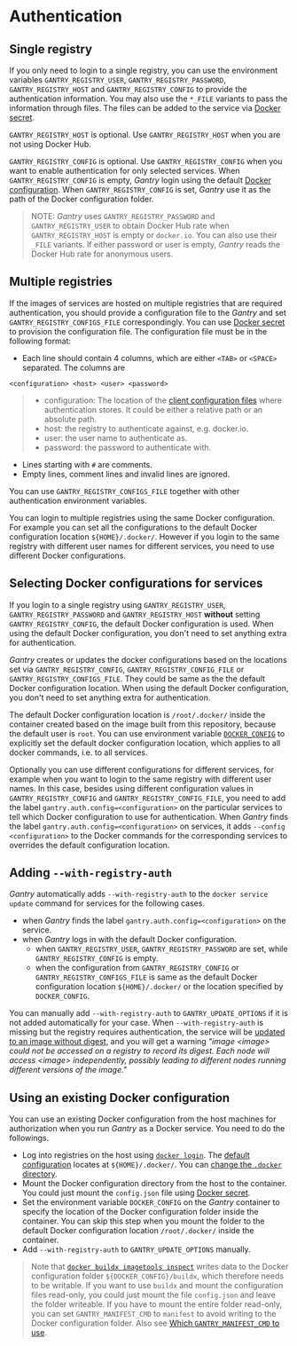 # Authentication

## Single registry

If you only need to login to a single registry, you can use the environment variables `GANTRY_REGISTRY_USER`, `GANTRY_REGISTRY_PASSWORD`, `GANTRY_REGISTRY_HOST` and `GANTRY_REGISTRY_CONFIG` to provide the authentication information. You may also use the `*_FILE` variants to pass the information through files. The files can be added to the service via [Docker secret](https://docs.docker.com/engine/swarm/secrets/).

`GANTRY_REGISTRY_HOST` is optional. Use `GANTRY_REGISTRY_HOST` when you are not using Docker Hub.

`GANTRY_REGISTRY_CONFIG` is optional. Use `GANTRY_REGISTRY_CONFIG` when you want to enable authentication for only selected services. When `GANTRY_REGISTRY_CONFIG` is empty, *Gantry* login using the default [Docker configuration](https://docs.docker.com/engine/reference/commandline/cli/#configuration-files). When `GANTRY_REGISTRY_CONFIG` is set, *Gantry* use it as the path of the Docker configuration folder.

> NOTE: *Gantry* uses `GANTRY_REGISTRY_PASSWORD` and `GANTRY_REGISTRY_USER` to obtain Docker Hub rate when `GANTRY_REGISTRY_HOST` is empty or `docker.io`. You can also use their `_FILE` variants. If either password or user is empty, *Gantry* reads the Docker Hub rate for anonymous users.

## Multiple registries

If the images of services are hosted on multiple registries that are required authentication, you should provide a configuration file to the *Gantry* and set `GANTRY_REGISTRY_CONFIGS_FILE` correspondingly. You can use [Docker secret](https://docs.docker.com/engine/swarm/secrets/) to provision the configuration file. The configuration file must be in the following format:

* Each line should contain 4 columns, which are either `<TAB>` or `<SPACE>` separated. The columns are

```
<configuration> <host> <user> <password>
```

> * configuration: The location of the [client configuration files](https://docs.docker.com/engine/reference/commandline/cli/#configuration-files) where authentication stores. It could be either a relative path or an absolute path.
> * host: the registry to authenticate against, e.g. docker.io.
> * user: the user name to authenticate as.
> * password: the password to authenticate with.

* Lines starting with  `#` are comments.
* Empty lines, comment lines and invalid lines are ignored.

You can use `GANTRY_REGISTRY_CONFIGS_FILE` together with other authentication environment variables.

You can login to multiple registries using the same Docker configuration. For example you can set all the configurations to the default Docker configuration location `${HOME}/.docker/`. However if you login to the same registry with different user names for different services, you need to use different Docker configurations.

## Selecting Docker configurations for services

If you login to a single registry using `GANTRY_REGISTRY_USER`, `GANTRY_REGISTRY_PASSWORD` and `GANTRY_REGISTRY_HOST` **without** setting `GANTRY_REGISTRY_CONFIG`, the default Docker configuration is used. When using the default Docker configuration, you don't need to set anything extra for authentication.

 *Gantry* creates or updates the docker configurations based on the locations set via `GANTRY_REGISTRY_CONFIG`, `GANTRY_REGISTRY_CONFIG_FILE` or `GANTRY_REGISTRY_CONFIGS_FILE`. They could be same as the the default Docker configuration location. When using the default Docker configuration, you don't need to set anything extra for authentication.

The default Docker configuration location is `/root/.docker/` inside the container created based on the image built from this repository, because the default user is `root`. You can use environment variable [`DOCKER_CONFIG`](https://docs.docker.com/engine/reference/commandline/cli/#environment-variables) to explicitly set the default docker configuration location, which applies to all docker commands, i.e. to all services.

Optionally you can use different configurations for different services, for example when you want to login to the same registry with different user names. In this case, besides using different configuration values in `GANTRY_REGISTRY_CONFIG` and `GANTRY_REGISTRY_CONFIG_FILE`, you need to add the label `gantry.auth.config=<configuration>` on the particular services to tell which Docker configuration to use for authentication. When *Gantry* finds the label `gantry.auth.config=<configuration>` on services, it adds `--config <configuration>` to the Docker commands for the corresponding services to overrides the default configuration location.

## Adding `--with-registry-auth`

*Gantry* automatically adds `--with-registry-auth` to the `docker service update` command for services for the following cases.

* when *Gantry* finds the label `gantry.auth.config=<configuration>` on the service.
* when *Gantry* logs in with the default Docker configuration.
  * when `GANTRY_REGISTRY_USER`, `GANTRY_REGISTRY_PASSWORD` are set, while `GANTRY_REGISTRY_CONFIG` is empty.
  * when the configuration from `GANTRY_REGISTRY_CONFIG` or `GANTRY_REGISTRY_CONFIGS_FILE` is same as the default Docker configuration location `${HOME}/.docker/` or the location specified by `DOCKER_CONFIG`.

You can manually add `--with-registry-auth` to `GANTRY_UPDATE_OPTIONS` if it is not added automatically for your case. When `--with-registry-auth` is missing but the registry requires authentication, the service will be [updated to an image without digest](https://github.com/shizunge/gantry/issues/53#issuecomment-2348376336), and you will get a warning *"image \<image\> could not be accessed on a registry to record its digest. Each node will access \<image\> independently, possibly leading to different nodes running different versions of the image."*

## Using an existing Docker configuration

You can use an existing Docker configuration from the host machines for authorization when you run *Gantry* as a Docker service. You need to do the followings.

* Log into registries on the host using [`docker login`](https://docs.docker.com/reference/cli/docker/login/). The [default configuration](https://docs.docker.com/reference/cli/docker/#configuration-files) locates at `${HOME}/.docker/`. You can [change the `.docker` directory](https://docs.docker.com/reference/cli/docker/#change-the-docker-directory).
* Mount the Docker configuration directory from the host to the container. You could just mount the `config.json` file using [Docker secret](https://docs.docker.com/engine/swarm/secrets/).
* Set the environment variable `DOCKER_CONFIG` on the *Gantry* container to specify the location of the Docker configuration folder inside the container. You can skip this step when you mount the folder to the default Docker configuration location `/root/.docker/` inside the container.
* Add `--with-registry-auth` to `GANTRY_UPDATE_OPTIONS` manually.

> Note that [`docker buildx imagetools inspect`](https://docs.docker.com/engine/reference/commandline/buildx_imagetools_inspect/) writes data to the Docker configuration folder `${DOCKER_CONFIG}/buildx`, which therefore needs to be writable. If you want to use `buildx` and mount the configuration files read-only, you could just mount the file `config.json` and leave the folder writeable. If you have to mount the entire folder read-only, you can set `GANTRY_MANIFEST_CMD` to `manifest` to avoid writing to the Docker configuration folder. Also see [Which `GANTRY_MANIFEST_CMD` to use](../docs/faq.md#which-gantry_manifest_cmd-to-use).
